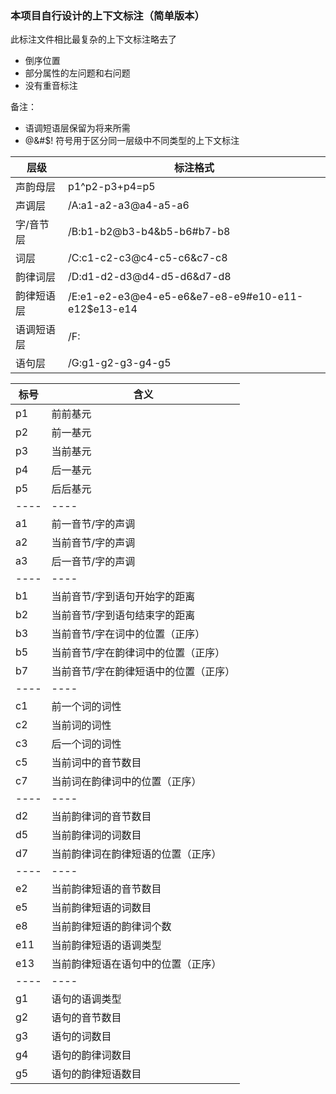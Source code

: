 ### 本项目自行设计的上下文标注（简单版本）

此标注文件相比最复杂的上下文标注略去了
* 倒序位置
* 部分属性的左问题和右问题
* 没有重音标注

备注：
* 语调短语层保留为将来所需
* @&#$! 符号用于区分同一层级中不同类型的上下文标注

层级      |   标注格式
--------- | --------------
声韵母层  |  p1^p2-p3+p4=p5
声调层    |  /A:a1-a2-a3@a4-a5-a6
字/音节层 |  /B:b1-b2@b3-b4&b5-b6#b7-b8
词层      |  /C:c1-c2-c3@c4-c5-c6&c7-c8
韵律词层  |  /D:d1-d2-d3@d4-d5-d6&d7-d8
韵律短语层 |  /E:e1-e2-e3@e4-e5-e6&e7-e8-e9#e10-e11-e12$e13-e14
语调短语层 |  /F:
语句层     |  /G:g1-g2-g3-g4-g5

标号  |  含义
---- | ----
p1  |  前前基元
p2  |  前一基元
p3  |  当前基元
p4  |  后一基元
p5  |  后后基元
---- | ----
a1  |  前一音节/字的声调
a2  |  当前音节/字的声调
a3  |  后一音节/字的声调
---- | ----
b1  |  当前音节/字到语句开始字的距离
b2  |  当前音节/字到语句结束字的距离
b3  |  当前音节/字在词中的位置（正序）
b5  |  当前音节/字在韵律词中的位置（正序）
b7  |  当前音节/字在韵律短语中的位置（正序）
---- | ----
c1  |  前一个词的词性
c2  |  当前词的词性
c3  |  后一个词的词性
c5  |  当前词中的音节数目
c7  |  当前词在韵律词中的位置（正序）
---- | ----
d2  |  当前韵律词的音节数目
d5  |  当前韵律词的词数目
d7  |  当前韵律词在韵律短语的位置（正序）
---- | ----
e2  |  当前韵律短语的音节数目
e5  |  当前韵律短语的词数目
e8  |  当前韵律短语的韵律词个数
e11  |  当前韵律短语的语调类型
e13  |  当前韵律短语在语句中的位置（正序）
---- | ----
g1  |  语句的语调类型
g2  |  语句的音节数目
g3  |  语句的词数目
g4  |  语句的韵律词数目
g5  |  语句的韵律短语数目
